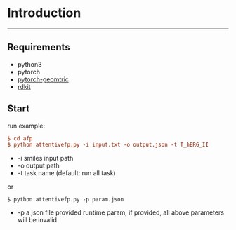 # Introduction
---
## Requirements
* python3
* pytorch
* [pytorch-geomtric](https://github.com/rusty1s/pytorch_geometric)
* [rdkit](http://www.rdkit.org/docs/Install.html)
## Start
run example: 
 ```ini
 $ cd afp 
 $ python attentivefp.py -i input.txt -o output.json -t T_hERG_II
 ```
* -i smiles input path
* -o output path
* -t task name (default: run all task)

or
```
$ python attentivefp.py -p param.json
```
* -p a json file provided runtime param, if provided, all above parameters will be invalid 

